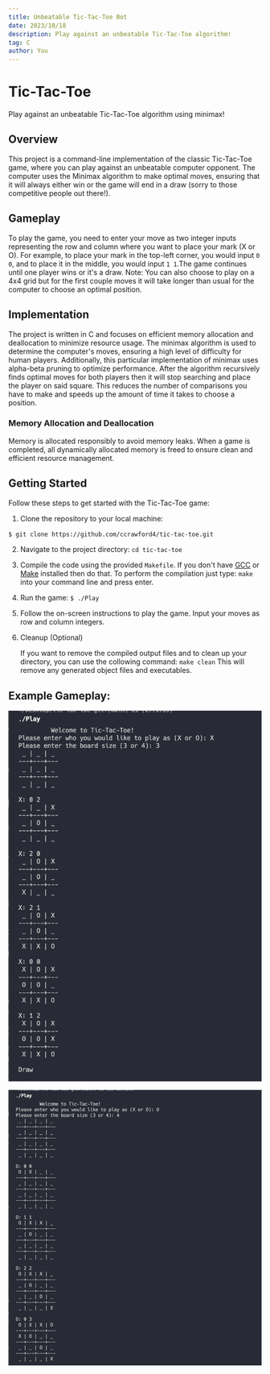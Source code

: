 ```yaml
---
title: Unbeatable Tic-Tac-Toe Bot
date: 2023/10/18
description: Play against an unbeatable Tic-Tac-Toe algorithm!
tag: C
author: You
---
```


# Tic-Tac-Toe
Play against an unbeatable Tic-Tac-Toe algorithm using minimax!

## Overview

This project is a command-line implementation of the classic Tic-Tac-Toe game,
where you can play against an unbeatable computer opponent. The computer
uses the Minimax algorithm to make optimal moves, ensuring that it will
always either win or the game will end in a draw (sorry to those 
competitive people out there!). 

## Gameplay

To play the game, you need to enter your move as two integer inputs representing
the row and column where you want to place your mark (X or O). For example, to
place your mark in the top-left corner, you would input `0 0`, and to place it
in the middle, you would input `1 1`.The game continues until one player wins or
it's a draw. Note: You can also choose to play on a 4x4 grid but for the first
couple moves it will take longer than usual for the computer to choose an optimal
position.

## Implementation

The project is written in C and focuses on efficient memory allocation and
deallocation to minimize resource usage. The minimax algorithm is used to determine
the computer's moves, ensuring a high level of difficulty for human players. Additionally,
this particular implementation of minimax uses alpha-beta pruning to optimize performance.
After the algorithm recursively finds optimal moves for both players then it will stop searching 
and place the player on said square. This reduces the number of comparisons you have to make and 
speeds up the amount of time it takes to choose a position.

### Memory Allocation and Deallocation

Memory is allocated responsibly to avoid memory leaks. When a game is completed, 
all dynamically allocated memory is freed to ensure clean and efficient resource
management.

## Getting Started

Follow these steps to get started with the Tic-Tac-Toe game:

1. Clone the repository to your local machine:

 ```bash
 $ git clone https://github.com/ccrawford4/tic-tac-toe.git
 ```

2. Navigate to the project directory: 
  ``cd tic-tac-toe``

3. Compile the code using the provided ``Makefile``. If you don't have 
[GCC](https://gcc.gnu.org/install/) or [Make](https://www.gnu.org/software/make/) installed
then do that.
   To perform the compilation just type: ``make`` into your command line and press enter.

4. Run the game: 
  ``$ ./Play``

5. Follow the on-screen instructions to play the game. Input your moves as row and column integers.

6. Cleanup (Optional)

    If you want to remove the compiled output files and to clean up your
    directory, you can use the collowing command:
    ``make clean``
    This will remove any generated object files and executables.

## Example Gameplay: 

![3x3 Gameplay](../../public/images/3x3-Play.png)

![4x4 Gameplay](../../public/images/4x4-Play.png)